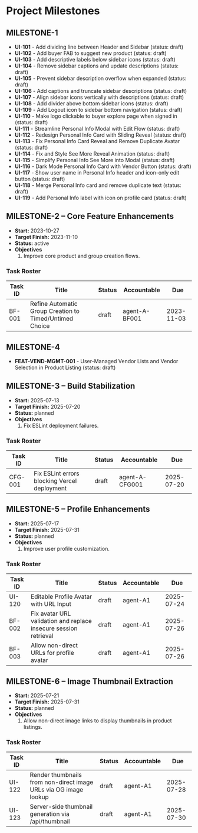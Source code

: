# Project Milestones

## MILESTONE-1
- **UI-101** - Add dividing line between Header and Sidebar (status: draft)
- **UI-102** - Add buyer FAB to suggest new product (status: draft)
- **UI-103** - Add descriptive labels below sidebar icons (status: draft)
- **UI-104** - Remove sidebar captions and update descriptions (status: draft)
- **UI-105** - Prevent sidebar description overflow when expanded (status: draft)
- **UI-106** - Add captions and truncate sidebar descriptions (status: draft)
- **UI-107** - Align sidebar icons vertically with descriptions (status: draft)
- **UI-108** - Add divider above bottom sidebar icons (status: draft)
- **UI-109** - Add Logout icon to sidebar bottom navigation (status: draft)
- **UI-110** - Make logo clickable to buyer explore page when signed in (status: draft)
- **UI-111** - Streamline Personal Info Modal with Edit Flow (status: draft)
- **UI-112** - Redesign Personal Info Card with Sliding Reveal (status: draft)
- **UI-113** - Fix Personal Info Card Reveal and Remove Duplicate Avatar (status: draft)
- **UI-114** - Fix and Style See More Reveal Animation (status: draft)
- **UI-115** - Simplify Personal Info See More into Modal (status: draft)
- **UI-116** - Dark Mode Personal Info Card with Vendor Button (status: draft)
- **UI-117** - Show user name in Personal Info header and icon-only edit button (status: draft)
- **UI-118** - Merge Personal Info card and remove duplicate text (status: draft)
- **UI-119** - Add Personal Info label with icon on profile card (status: draft)

## MILESTONE-2 – Core Feature Enhancements
- **Start:** 2023-10-27
- **Target Finish:** 2023-11-10
- **Status:** active
- **Objectives**
  1. Improve core product and group creation flows.
### Task Roster
| Task ID | Title                                                  | Status | Accountable     | Due        |
|---------|--------------------------------------------------------|--------|-----------------|------------|
| BF-001  | Refine Automatic Group Creation to Timed/Untimed Choice | draft  | agent-A-BF001   | 2023-11-03 |

## MILESTONE-4
- **FEAT-VEND-MGMT-001** - User-Managed Vendor Lists and Vendor Selection in Product Listing (status: draft)

## MILESTONE-3 – Build Stabilization
- **Start:** 2025-07-13
- **Target Finish:** 2025-07-20
- **Status:** planned
- **Objectives**
  1. Fix ESLint deployment failures.
### Task Roster
| Task ID | Title | Status | Accountable | Due |
|---------|-------|--------|-------------|-----|
| CFG-001 | Fix ESLint errors blocking Vercel deployment | draft | agent-A-CFG001 | 2025-07-20 |

## MILESTONE-5 – Profile Enhancements
- **Start:** 2025-07-17
- **Target Finish:** 2025-07-31
- **Status:** planned
- **Objectives**
  1. Improve user profile customization.
### Task Roster
| Task ID | Title | Status | Accountable | Due |
|---------|-------|--------|-------------|-----|
| UI-120  | Editable Profile Avatar with URL Input | draft | agent-A1 | 2025-07-24 |
| BF-002  | Fix avatar URL validation and replace insecure session retrieval | draft | agent-A1 | 2025-07-26 |
| BF-003  | Allow non-direct URLs for profile avatar | draft | agent-A1 | 2025-07-26 |

## MILESTONE-6 – Image Thumbnail Extraction
- **Start:** 2025-07-21
- **Target Finish:** 2025-07-31
- **Status:** planned
- **Objectives**
  1. Allow non-direct image links to display thumbnails in product listings.
### Task Roster
| Task ID | Title | Status | Accountable | Due |
|---------|-------|--------|-------------|-----|
| UI-122  | Render thumbnails from non-direct image URLs via OG image lookup | draft | agent-A1 | 2025-07-28 |
| UI-123  | Server-side thumbnail generation via /api/thumbnail | draft | agent-A1 | 2025-07-30 |
